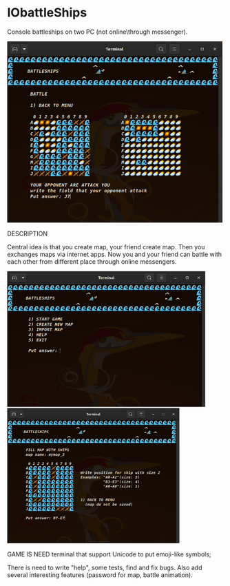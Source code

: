# IObattleShips
Console battleships on two PC (not online\through messenger).

<img src="images/Battle.png" width="500" >

DESCRIPTION

Central idea is that you create map, your friend create map.
Then you exchanges maps via internet apps. Now you and your friend
can battle with each other from different place through online
messengers.

<img src="images/Menu.png" width="460" > <img src="images/Creating_of_map.png" width="400" >

GAME IS NEED terminal that support Unicode
to put emoji-like symbols;

There is need to write "help", some tests, find and fix bugs.
Also add several interesting features (password for map,
battle animation).
